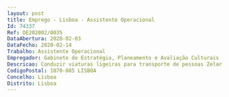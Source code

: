 ```yaml
--- 
layout: post
title: Emprego - Lisboa - Assistente Operacional
Id: 74337
Ref: OE202002/0035
DataAbertura: 2020-02-03
DataFecho: 2020-02-14
Trabalho: Assistente Operacional
Empregador: Gabinete de Estratégia, Planeamento e Avaliação Culturais
Descricao: Conduzir viaturas ligeiras para transporte de pessoas Zelar pela conservação e segurança das viaturas, incluindo a respectiva limpeza e pequenas reparações Participar superiormente a necessidade de serem efectuadas as manutenções preventivas e corretivas das viaturas Garantir a realização das revisões e inspecções das viaturas do GEPAC Apoio à área de expediente na distribuição de correspondência junto dos CTT e de outras entidades.
CodigoPostal: 1070-085 LISBOA
Concelho: Lisboa
Distrito: Lisboa
--- 
```

